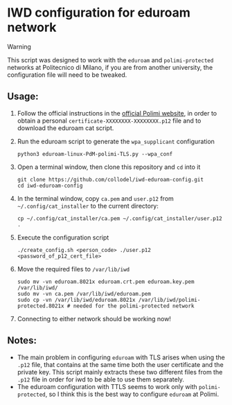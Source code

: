# IWD configuration for eduroam network
> [!WARNING]  
> This script was designed to work with the `eduroam` and `polimi-protected` networks at Politecnico di Milano, if you are from another university, the configuration file will need to be tweaked.

## Usage:
1. Follow the official instructions in the [official Polimi website](https://www.ict.polimi.it/wifi/permanent-connection/tls-linux/?lang=en), in order to obtain a personal `certificate-XXXXXXXX-XXXXXXXX.p12` file and to download the eduroam cat script.

2. Run the eduroam script to generate the `wpa_supplicant` configuration
   ```shell
   python3 eduroam-linux-PdM-polimi-TLS.py --wpa_conf
   ```

3. Open a terminal window, then clone this repository and `cd` into it
    ```shell
    git clone https://github.com/collodel/iwd-eduroam-config.git
    cd iwd-eduroam-config
    ```

4. In the terminal window, copy `ca.pem` and `user.p12` from `~/.config/cat_installer` to the current directory:
    ```shell
    cp ~/.config/cat_installer/ca.pem ~/.config/cat_installer/user.p12 .
    ```

5. Execute the configuration script
    ```shell
    ./create_config.sh <person_code> ./user.p12 <password_of_p12_cert_file>
    ```
6. Move the required files to `/var/lib/iwd`
    ```shell
    sudo mv -vn eduroam.8021x eduroam.crt.pem eduroam.key.pem /var/lib/iwd/
    sudo mv -vn ca.pem /var/lib/iwd/eduroam.pem
    sudo cp -vn /var/lib/iwd/eduroam.8021x /var/lib/iwd/polimi-protected.8021x # needed for the polimi-protected network
    ```
7. Connecting to either network should be working now!

## Notes:
- The main problem in configuring `eduroam` with TLS arises when using the `.p12` file, that contains at the same time both the user certificate and the private key.
This script mainly extracts these two different files from the `.p12` file in order for iwd to be able to use them separately.
- The eduroam configuration with TTLS seems to work only with `polimi-protected`, so I think this is the best way to configure `eduroam` at Polimi.
